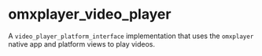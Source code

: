 # omxplayer_video_player
A `video_player_platform_interface` implementation that uses the `omxplayer` native app and platform views to play videos.
